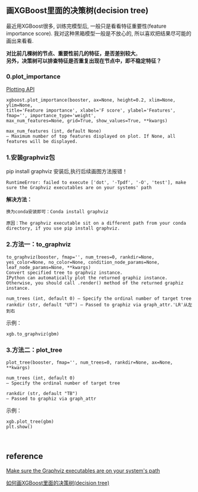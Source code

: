 ## 画XGBoost里面的决策树(decision tree)
最近用XGBoost很多, 训练完模型后, 一般只是看看特征重要性(feature importance score). 
我对这种黑箱模型一般是不放心的, 所以喜欢把结果尽可能的画出来看看. 

**对比前几棵树的节点、重要性前几的特征，是否差别较大**。  
**另外，决策树可以排查特征是否重复出现在节点中，即不稳定特征？**
### 0.plot_importance
[Plotting API](https://xgboost.readthedocs.io/en/latest/python/python_api.html#module-xgboost.plotting)
```
xgboost.plot_importance(booster, ax=None, height=0.2, xlim=None, ylim=None,
title='Feature importance', xlabel='F score', ylabel='Features', fmap='', importance_type='weight', 
max_num_features=None, grid=True, show_values=True, **kwargs)

max_num_features (int, default None) 
– Maximum number of top features displayed on plot. If None, all features will be displayed.
```
### 1.安装graphviz包
pip install graphviz 安装后,执行后续画图方法报错！
```
RuntimeError: failed to execute ['dot', '-Tpdf', '-O', 'test'], make sure the Graphviz executables are on your systems' path
```
**解决方法：**
```
换为conda安装即可：Conda install graphviz

原因：The graphviz executable sit on a different path from your conda directory, if you use pip install graphviz.
```
### 2.方法一：to_graphviz

```
to_graphviz(booster, fmap='', num_trees=0, rankdir=None, 
yes_color=None, no_color=None, condition_node_params=None, leaf_node_params=None, **kwargs)
Convert specified tree to graphviz instance. 
IPython can automatically plot the returned graphiz instance. 
Otherwise, you should call .render() method of the returned graphiz instance.

num_trees (int, default 0) – Specify the ordinal number of target tree
rankdir (str, default "UT") – Passed to graphiz via graph_attr.'LR'从左到右
```
示例：
```
xgb.to_graphviz(gbm)
```
### 3.方法二：plot_tree
```
plot_tree(booster, fmap='', num_trees=0, rankdir=None, ax=None, **kwargs)

num_trees (int, default 0)
– Specify the ordinal number of target tree

rankdir (str, default "TB") 
– Passed to graphiz via graph_attr
```
示例：
```
xgb.plot_tree(gbm)
plt.show()
```

&nbsp;
## reference
[ Make sure the Graphviz executables are on your system's path](https://stackoverflow.com/questions/35064304/runtimeerror-make-sure-the-graphviz-executables-are-on-your-systems-path-aft)

[如何画XGBoost里面的决策树(decision tree)](https://zhuanlan.zhihu.com/p/32943164)
